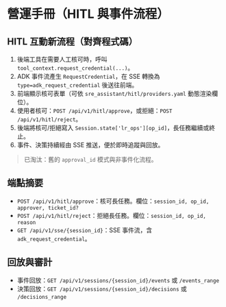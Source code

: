 
# 營運手冊（HITL 與事件流程）

## HITL 互動新流程（對齊程式碼）
1. 後端工具在需要人工核可時，呼叫 `tool_context.request_credential(...)`。
2. ADK 事件流產生 `RequestCredential`，在 SSE 轉換為 `type=adk_request_credential` 後送往前端。
3. 前端顯示核可表單（可依 `sre_assistant/hitl/providers.yaml` 動態渲染欄位）。
4. 使用者核可：`POST /api/v1/hitl/approve`，或拒絕：`POST /api/v1/hitl/reject`。
5. 後端將核可/拒絕寫入 `Session.state['lr_ops'][op_id]`，長任務繼續或終止。
6. 事件、決策持續經由 SSE 推送，便於即時追蹤與回放。

> 已淘汰：舊的 `approval_id` 模式與非事件化流程。

## 端點摘要
- `POST /api/v1/hitl/approve`：核可長任務。欄位：`session_id, op_id, approver, ticket_id?`  
- `POST /api/v1/hitl/reject`：拒絕長任務。欄位：`session_id, op_id, reason`  
- `GET /api/v1/sse/{session_id}`：SSE 事件流，含 `adk_request_credential`。

## 回放與審計
- 事件回放：`GET /api/v1/sessions/{session_id}/events` 或 `/events_range`  
- 決策回放：`GET /api/v1/sessions/{session_id}/decisions` 或 `/decisions_range`
